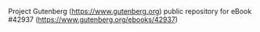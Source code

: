Project Gutenberg (https://www.gutenberg.org) public repository for eBook #42937 (https://www.gutenberg.org/ebooks/42937)
